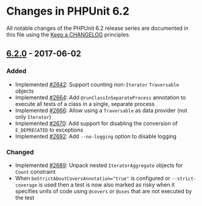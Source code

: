 # Changes in PHPUnit 6.2

All notable changes of the PHPUnit 6.2 release series are documented in this file using the [Keep a CHANGELOG](http://keepachangelog.com/) principles.

## [6.2.0] - 2017-06-02

### Added

* Implemented [#2642](https://github.com/sebastianbergmann/phpunit/pull/2642): Support counting non-`Iterator` `Traversable` objects
* Implemented [#2664](https://github.com/sebastianbergmann/phpunit/pull/2664): Add `@runClassInSeparateProcess` annotation to execute all tests of a class in a single, separate process
* Implemented [#2666](https://github.com/sebastianbergmann/phpunit/pull/2666): Allow using a `Traversable` as data provider (not only `Iterator`)
* Implemented [#2670](https://github.com/sebastianbergmann/phpunit/issues/2670): Add support for disabling the conversion of `E_DEPRECATED` to exceptions
* Implemented [#2692](https://github.com/sebastianbergmann/phpunit/issues/2692): Add `--no-logging` option to disable logging

### Changed

* Implemented [#2689](https://github.com/sebastianbergmann/phpunit/pull/2689): Unpack nested `IteratorAggregate` objects for `Count` constraint 
* When `beStrictAboutCoversAnnotation="true"` is configured or `--strict-coverage` is used then a test is now also marked as risky when it specifies units of code using `@covers` or `@uses` that are not executed by the test

[6.2.0]: https://github.com/sebastianbergmann/phpunit/compare/6.1...6.2.0

